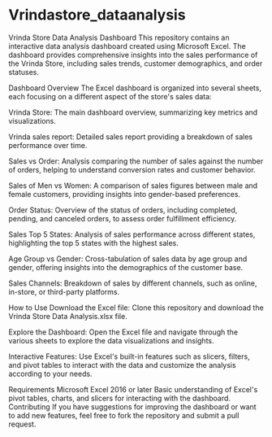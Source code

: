 # Vrindastore_dataanalysis
Vrinda Store Data Analysis Dashboard
This repository contains an interactive data analysis dashboard created using Microsoft Excel. The dashboard provides comprehensive insights into the sales performance of the Vrinda Store, including sales trends, customer demographics, and order statuses.

Dashboard Overview
The Excel dashboard is organized into several sheets, each focusing on a different aspect of the store's sales data:

Vrinda Store: The main dashboard overview, summarizing key metrics and visualizations.

Vrinda sales report: Detailed sales report providing a breakdown of sales performance over time.

Sales vs Order: Analysis comparing the number of sales against the number of orders, helping to understand conversion rates and customer behavior.

Sales of Men vs Women: A comparison of sales figures between male and female customers, providing insights into gender-based preferences.

Order Status: Overview of the status of orders, including completed, pending, and canceled orders, to assess order fulfillment efficiency.

Sales Top 5 States: Analysis of sales performance across different states, highlighting the top 5 states with the highest sales.

Age Group vs Gender: Cross-tabulation of sales data by age group and gender, offering insights into the demographics of the customer base.

Sales Channels: Breakdown of sales by different channels, such as online, in-store, or third-party platforms.

How to Use
Download the Excel file: Clone this repository and download the Vrinda Store Data Analysis.xlsx file.

Explore the Dashboard: Open the Excel file and navigate through the various sheets to explore the data visualizations and insights.

Interactive Features: Use Excel's built-in features such as slicers, filters, and pivot tables to interact with the data and customize the analysis according to your needs.

Requirements
Microsoft Excel 2016 or later
Basic understanding of Excel's pivot tables, charts, and slicers for interacting with the dashboard.
Contributing
If you have suggestions for improving the dashboard or want to add new features, feel free to fork the repository and submit a pull request.
